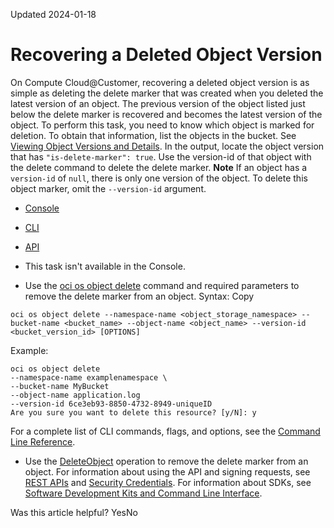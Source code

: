 Updated 2024-01-18
# Recovering a Deleted Object Version
On Compute Cloud@Customer, recovering a deleted object version is as simple as deleting the delete marker that was created when you deleted the latest version of an object. The previous version of the object listed just below the delete marker is recovered and becomes the latest version of the object.
To perform this task, you need to know which object is marked for deletion. To obtain that information, list the objects in the bucket. See [Viewing Object Versions and Details](https://docs.oracle.com/en-us/iaas/compute-cloud-at-customer/topics/object/viewing-object-versions-and-details.htm#viewing-object-versions-and-details "On Compute Cloud@Customer, you can list object versions and details using the CLI and API."). In the output, locate the object version that has `"is-delete-marker": true`.
Use the version-id of that object with the delete command to delete the delete marker.
**Note**
If an object has a `version-id` of `null`, there is only one version of the object. To delete this object marker, omit the `--version-id` argument.
  * [Console](https://docs.oracle.com/en-us/iaas/compute-cloud-at-customer/topics/object/recovering-a-deleted-object-version.htm)
  * [CLI](https://docs.oracle.com/en-us/iaas/compute-cloud-at-customer/topics/object/recovering-a-deleted-object-version.htm)
  * [API](https://docs.oracle.com/en-us/iaas/compute-cloud-at-customer/topics/object/recovering-a-deleted-object-version.htm)


  * This task isn't available in the Console.
  * Use the [oci os object delete](https://docs.oracle.com/iaas/tools/oci-cli/latest/oci_cli_docs/cmdref/os/object/delete.html) command and required parameters to remove the delete marker from an object.
Syntax:
Copy
```
oci os object delete --namespace-name <object_storage_namespace> --bucket-name <bucket_name> --object-name <object_name> --version-id <bucket_version_id> [OPTIONS]
```

Example:
```
oci os object delete
--namespace-name examplenamespace \ 
--bucket-name MyBucket
--object-name application.log
--version-id 6ce3eb93-8850-4732-8949-uniqueID
Are you sure you want to delete this resource? [y/N]: y
```

For a complete list of CLI commands, flags, and options, see the [Command Line Reference](https://docs.oracle.com/iaas/tools/oci-cli/latest/oci_cli_docs/index.html).
  * Use the [DeleteObject](https://docs.oracle.com/iaas/api/#/en/objectstorage/latest/Object/DeleteObject) operation to remove the delete marker from an object.
For information about using the API and signing requests, see [REST APIs](https://docs.oracle.com/iaas/Content/API/Concepts/usingapi.htm#REST_APIs) and [Security Credentials](https://docs.oracle.com/iaas/Content/General/Concepts/credentials.htm). For information about SDKs, see [Software Development Kits and Command Line Interface](https://docs.oracle.com/iaas/Content/API/Concepts/sdks.htm#Software_Development_Kits_and_Command_Line_Interface).


Was this article helpful?
YesNo

